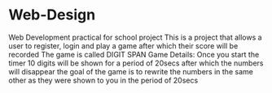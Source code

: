 # Web-Design
Web Development practical for school project
This is a project that allows a user to register, login and play a game after which their score will be recorded
The game is called DIGIT SPAN
Game Details: Once you start the timer 10 digits will be shown for a period of 20secs after which the numbers will disappear the goal of the game is to rewrite the numbers in the same other as they were shown to you in the period of 20secs
